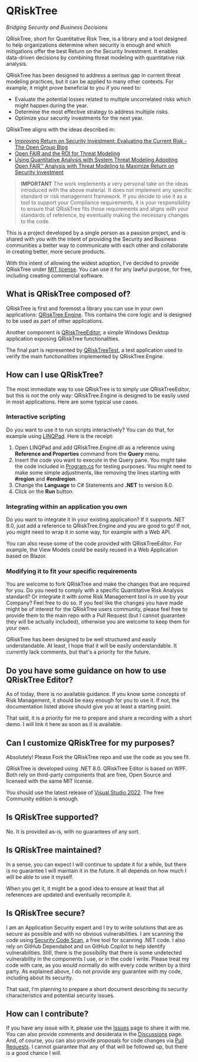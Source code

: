 # QRiskTree
*Bridging Security and Business Decisions*



QRiskTree, short for Quantitative Risk Tree, is a library and a tool designed to help organizations determine when security is enough and which mitigations offer the best Return on the Security Investment. It enables data-driven decisions by combining threat modeling with quantitative risk analysis.

QRiskTree has been designed to address a serious gap in current threat modeling practices, but it can be applied to many other contexts. For example, it might prove beneficial to you if you need to:

- Evaluate the potential losses related to multiple uncorrelated risks which might happen during the year.
- Determine the most effective strategy to address multiple risks.
- Optimize your security investments for the next year.

QRiskTree aligns with the ideas described in:

- [Improving Return on Security Investment: Evaluating the Current Risk - The Open Group Blog](https://blog.opengroup.org/2024/03/20/improving-return-on-security-investment-evaluating-the-current-risk/)
- [Open FAIR and the ROI for Threat Modeling](https://www.threatmodelingconnect.com/events/open-fair-and-the-roi-for-threat-modeling)
- [Using Quantitative Analysis with System Threat Modeling Adopting Open FAIR™ Analysis with Threat Modeling to Maximize Return on Security Investment](https://publications.opengroup.org/w245)

> **IMPORTANT**
> The work implements a very personal take on the ideas introduced with the above material. It does not implement any specific standard or risk management framework. If you decide to use it as a tool to support your Compliance requirements, it is your responsibility to ensure that QRiskTree fits those requirements and aligns with your standards of reference, by eventually making the necessary changes to the code.

This is a project developed by a single person as a passion project, and is shared with you with the intent of providing the Security and Business communities a better way to communicate with each other and collaborate in creating better, more secure products.

With this intent of allowing the widest adoption, I've decided to provide QRiskTree under [MIT license](https://github.com/simonec73/QRiskTree?tab=MIT-1-ov-file#readme). You can use it for any lawful purpose, for free, including creating commercial software.

## What is QRiskTree composed of?

QRiskTree is first and foremost a library you can use in your own applications: [QRiskTree.Engine](https://github.com/simonec73/QRiskTree/tree/main/QRiskTree.Engine). This contains the core logic and is designed to be used as part of other applications.

Another component is [QRiskTreeEditor](https://github.com/simonec73/QRiskTree/tree/main/QRiskTree.Editor), a simple Windows Desktop application exposing QRiskTree functionalities.

The final part is represented by [QRiskTreeTest](https://github.com/simonec73/QRiskTree/tree/main/QRiskTreeTest), a test application used to verify the main functionalities implemented by QRiskTree.Engine.

## How can I use QRiskTree?

The most immediate way to use QRiskTree is to simply use QRiskTreeEditor, but this is not the only way: QRiskTree.Engine is designed to be easily used in most applications. Here are some typical use cases.

### Interactive scripting

Do you want to use it to run scripts interactively? You can do that, for example using [LINQPad](https://www.linqpad.net/). Here is the receipt:

1. Open LINQPad and add QRiskTree.Engine.dll as a reference using **Reference and Properties** command from the **Query** menu. 
2. Insert the code you want to execute in the Query pane. You might take the code included in [Program.cs](https://github.com/simonec73/QRiskTree/blob/main/QRiskTreeTest/Program.cs) for testing purposes. You might need to make some simple adjustments, like removing the lines starting with **#region** and **#endregion**.
3. Change the **Language** to C# Statements and **.NET** to version 8.0.
4. Click on the **Run** button.

### Integrating within an application you own

Do you want to integrate it in your existing application? If it supports .NET 8.0, just add a reference to QRiskTree.Engine and you are good to go! If not, you might need to wrap it in some way, for example with a Web API.

You can also reuse some of the code provided with QRiskTreeEditor. For example, the View Models could be easily reused in a Web Application based on Blazor.

### Modifying it to fit your specific requirements

You are welcome to fork QRiskTree and make the changes that are required for you. Do you need to comply with a specific Quantitative Risk Analysis standard? Or integrate it with some Risk Management tool is in use by your Company? Feel free to do so. If you feel like the changes you have made might be of interest for the QRiskTree users community, please feel free to provide them to the main repo with a Pull Request (but I cannot guarantee they will be actually included), otherwise you are welcome to keep them for your own.

QRiskTree has been designed to be well structured and easily understandable. At least, I hope that it will be easily understandable. It currently lack comments, but that's a priority for the future.

## Do you have some guidance on how to use QRiskTree Editor?

As of today, there is no available guidance. If you know some concepts of Risk Management, it should be easy enough for you to use it. If not, the documentation listed above should give you at least a starting point.

That said, it is a priority for me to prepare and share a recording with a short demo. I will link it here as soon as it is available.

## Can I customize QRiskTree for my purposes?

Absolutely! Please Fork the QRiskTree repo and use the code as you see fit.

QRiskTree is developed using .NET 8.0. QRiskTree Editor is based on WPF. Both rely on third-party components that are free, Open Source and licensed with the same MIT license.

You should use the latest release of [Visual Studio 2022](https://visualstudio.microsoft.com/). The free Community edition is enough.

## Is QRiskTree supported?

No. It is provided as-is, with no guarantees of any sort.

## Is QRiskTree maintained?

In a sense, you can expect I will continue to update it for a while, but there is no guarantee I will maintain it in the future. It all depends on how much I will be able to use it myself.

When you get it, it might be a good idea to ensure at least that all references are updated and eventually recompile it.

## Is QRiskTree secure?

I am an Application Security expert and I try to write solutions that are as secure as possible and with no obvious vulnerabilities. I am scanning the code using [Security Code Scan](https://security-code-scan.github.io/), a free tool for scanning .NET code. I also rely on GitHub Dependabot and on GitHub Copilot to help identify vulnerabilities. Still, there is the possibility that there is some undetected vulnerability in the components I use, or in the code I write. Please treat my code with care, as you would normally do with every code written by a third party. As explained above, I do not provide any guarantee with my code, including about its security.

That said, I'm planning to prepare a short document describing its security characteristics and potential security issues.

## How can I contribute?

If you have any issue with it, please use the [Issues](https://github.com/simonec73/QRiskTree/issues) page to share it with me. You can also provide comments and desiderata in the [Discussions](https://github.com/simonec73/QRiskTree/discussions) page. And, of course, you can also provide proposals for code changes via [Pull Requests](https://github.com/simonec73/QRiskTree/pulls). I cannot guarantee that any of that will be followed up, but there is a good chance I will.
